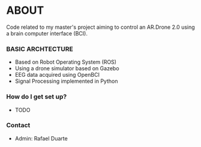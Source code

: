 # ABOUT #

Code related to my master's project aiming to control an AR.Drone 2.0 using a brain computer interface (BCI).

### BASIC ARCHTECTURE ###

* Based on Robot Operating System (ROS)
* Using a drone simulator based on Gazebo
* EEG data acquired using OpenBCI
* Signal Processing implemented in Python

### How do I get set up? ###

* TODO

### Contact ###

* Admin: Rafael Duarte